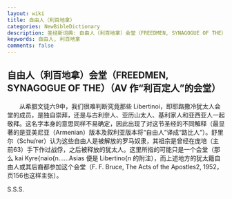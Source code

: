 ```yaml
---
layout: wiki
title: 自由人（利百地拿）
categories: NewBibleDictionary
description: 圣经新词典: 自由人（利百地拿）会堂（FREEDMEN, SYNAGOGUE OF THE）（AV 作“利百定人”的会堂）
keywords: 自由人, 利百地拿
comments: false
---
```


## 自由人（利百地拿）会堂（FREEDMEN, SYNAGOGUE OF THE）（AV 作“利百定人”的会堂）

　　从希腊文徒六9中，我们很难判断究竟那些 Libertinoi，即耶路撒冷犹太人会堂的成员，是独自崇拜，还是与古利奈人、亚历山太人、基利家人和亚西亚人一起敬拜。这名字本身的意思同样不易确定，因此出现了对这节圣经的不同解释（最显著的是亚美尼亚（Armenian）版本及叙利亚版本将“自由人”译成“路比人”）。舒里尔（Schu/rer）认为这些自由人是被解放的罗马奴隶，其祖宗是曾经在庞培（主前63）手下作过战俘，之后被释放的犹太人。这里所指的可能只是一个会堂（那么 kai Kyre{naio{n……Asias 便是 Libertino{n 的附注），而上述地方的犹太籍自由人或其后裔都参加这个会堂（F. F. Bruce, The Acts of the Apostles2, 1952，页156也这样主张）。

S.S.S.








